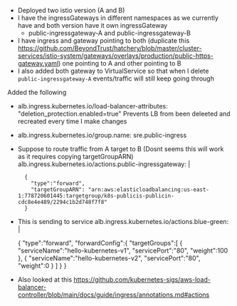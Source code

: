 - Deployed two istio version (A and B)
- I have the ingressGateways in different namespaces as we currently have and both version have it own ingressGateway
  - public-ingressgateway-A and public-ingressgateway-B
- I have ingress and gateway pointing to both (duplicate this https://github.com/BeyondTrust/hatchery/blob/master/cluster-services/istio-system/gateways/overlays/production/public-https-gateway.yaml) one pointing to A and other pointing to B
- I also added both gateway to VirtualService so that when I delete `public-ingressgateway-A` events/traffic will still keep going through


Added the following 
- alb.ingress.kubernetes.io/load-balancer-attributes: "deletion_protection.enabled=true" Prevents LB from been deleeted and recreated every time I make changes 
- alb.ingress.kubernetes.io/group.name: sre.public-ingress 
- Suppose to route traffic from A target to B (Dosnt seems this will work as it requires copying targetGroupARN)
alb.ingress.kubernetes.io/actions.public-ingressgateway: |

        {
          "type":"forward",
          "targetGroupARN": "arn:aws:elasticloadbalancing:us-east-1:778720601445:targetgroup/k8s-publicis-publicin-cdc8e4e489/2294c1b2d748f7f8"
        }

- This is sending to service 
alb.ingress.kubernetes.io/actions.blue-green: |

    {
      "type":"forward",
      "forwardConfig":{
        "targetGroups":[
          {
            "serviceName":"hello-kubernetes-v1",
            "servicePort":"80",
            "weight":100
          },
          {
             "serviceName":"hello-kubernetes-v2",
             "servicePort":"80",
             "weight":0
          }
       ]
     }
   }
- Also looked at this https://github.com/kubernetes-sigs/aws-load-balancer-controller/blob/main/docs/guide/ingress/annotations.md#actions